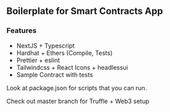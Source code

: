 ## Boilerplate for Smart Contracts App

### Features

- NextJS + Typescript
- Hardhat + Ethers (Compile, Tests)
- Prettier + eslint
- Tailwindcss + React Icons + headlessui
- Sample Contract with tests

Look at package.json for scripts that you can run.

Check out master branch for Truffle + Web3 setup
